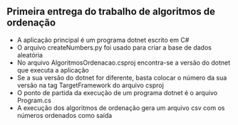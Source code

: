 ## Primeira entrega do trabalho de algoritmos de ordenação
- A aplicação principal é um programa dotnet escrito em C#
- O arquivo createNumbers.py foi usado para criar a base de dados aleatória
- No arquivo AlgoritmosOrdenacao.csproj encontra-se a versão do dotnet que executa a aplicação
- Se a sua versão do dotnet for diferente, basta colocar o número da sua versão na tag TargetFramework do arquivo csproj
- O ponto de partida da execução de um programa dotnet é o arquivo Program.cs
- A execução dos algoritmos de ordenação gera um arquivo csv com os números ordenados como saída









